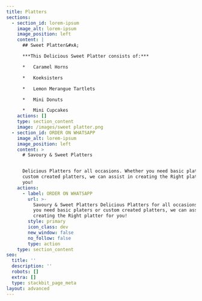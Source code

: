```yaml
---
title: Platters
sections:
  - section_id: lorem-ipsum
    image_alt: lorem-ipsum
    image_position: left
    content: |
      ## Sweet Platter&#xA;

      ***This Delicious Sweet Platter consists of:***

      *   Caramel Horns

      *   Koeksisters

      *   Lemon Merangue Tartlets

      *   Mini Donuts

      *   Mini Cupcakes
    actions: []
    type: section_content
    image: /images/sweet platter.png
  - section_id: ORDER ON WHATSAPP
    image_alt: lorem-ipsum
    image_position: left
    content: >
      # Savoury & Sweet Platters


      Delicious Platters for all occasions. Whether you need basic platers or
      custom created platters, we can assist in creating the Right platter for
      you!
    actions:
      - label: ORDER ON WHATSAPP
        url: >-
          Savoury & Sweet Platters Delicious Platters for all occasions. Whether
          you need basic platers or custom created platters, we can assist in
          creating the Right platter for you!
        style: primary
        icon_class: dev
        new_window: false
        no_follow: false
        type: action
    type: section_content
seo:
  title: ''
  description: ''
  robots: []
  extra: []
  type: stackbit_page_meta
layout: advanced
---
```

